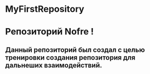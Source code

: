 # MyFirstRepository
#  Репозиторий Nofre !
## Данный репозиторий был создал с целью тренировки создания репозитория для дальнеших взаимодействий. 
